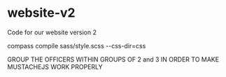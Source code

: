 # website-v2
Code for our website version 2

compass compile sass/style.scss --css-dir=css

GROUP THE OFFICERS WITHIN GROUPS OF 2 and 3 IN ORDER TO MAKE MUSTACHEJS WORK PROPERLY